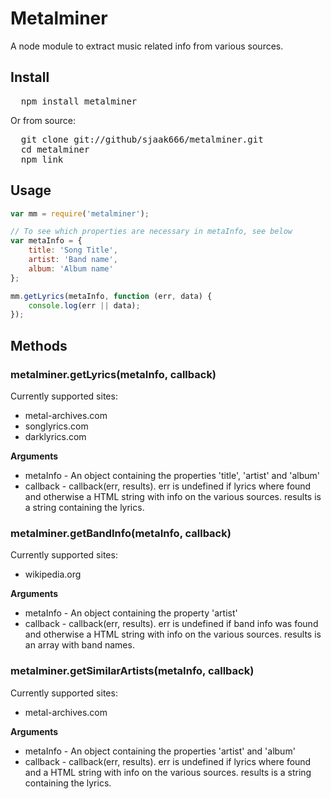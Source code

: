 # Metalminer

A node module to extract music related info from various sources.

## Install

<pre>
  npm install metalminer
</pre>

Or from source:

<pre>
  git clone git://github/sjaak666/metalminer.git
  cd metalminer
  npm link
</pre>

## Usage

```javascript
var mm = require('metalminer');

// To see which properties are necessary in metaInfo, see below
var metaInfo = {
    title: 'Song Title',
    artist: 'Band name',
    album: 'Album name'
};

mm.getLyrics(metaInfo, function (err, data) {
    console.log(err || data);
});
```

## Methods

### metalminer.getLyrics(metaInfo, callback)

Currently supported sites:
* metal-archives.com
* songlyrics.com
* darklyrics.com

__Arguments__
* metaInfo - An object containing the properties 'title', 'artist' and 'album'
* callback - callback(err, results). 
  err is undefined if lyrics where found and otherwise a HTML string with info on the various sources.
  results is a string containing the lyrics.

### metalminer.getBandInfo(metaInfo, callback)

Currently supported sites:
* wikipedia.org

__Arguments__
* metaInfo - An object containing the property 'artist'
* callback - callback(err, results). 
  err is undefined if band info was found and otherwise a HTML string with info on the various sources.
  results is an array with band names.

### metalminer.getSimilarArtists(metaInfo, callback)

Currently supported sites:
* metal-archives.com

__Arguments__
* metaInfo - An object containing the properties 'artist' and 'album'
* callback - callback(err, results). 
  err is undefined if lyrics where found and a HTML string with info on the various sources.
  results is a string containing the lyrics.
